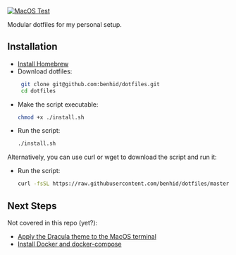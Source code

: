 [![MacOS Test](https://github.com/benhid/dotfiles/actions/workflows/macos-test.yml/badge.svg)](https://github.com/benhid/dotfiles/actions/workflows/macos-test.yml)

Modular dotfiles for my personal setup.

## Installation

* [Install Homebrew](https://docs.brew.sh/Installation)
* Download dotfiles:
   ```sh
    git clone git@github.com:benhid/dotfiles.git
    cd dotfiles
   ```
* Make the script executable:
   ```sh
   chmod +x ./install.sh
   ```
* Run the script:
   ```sh
   ./install.sh
   ```

Alternatively, you can use curl or wget to download the script and run it:
* Run the script:
   ```sh
   curl -fsSL https://raw.githubusercontent.com/benhid/dotfiles/master/install.sh | bash
   ```

## Next Steps

Not covered in this repo (yet?):

* [Apply the Dracula theme to the MacOS terminal](https://draculatheme.com)
* [Install Docker and docker-compose](https://docs.docker.com/desktop/mac/install/)
